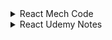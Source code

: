 
<details>
 <summary>React Mech Code</summary>

# what is react? and why we need ?
react is an open-source library for building a user interface(UI)

# what is framwork and library

libraray vs framwork 
both are reusable pieces of code  written by  developers to solve complicated  problems
Library is a collection of packages that performs specific operations 
whereas a framework contains the basic flow and architecture of an application 
ex:flat:framwork || building a house on land:libraray
react js is library || Angular framework

# Benifits of ReactJS
make big project without much complexity
react allows to create reusable UI Components
it is used to make a single page application    ex: bharitya daak(loading happen not a SPA) || youtbe(SPA)

# what is SPA
when we have many components in website if we click any one of them then page will never reload .refresh(update) only the same component will updates 

# Benifits of SPA
1.performance gain
2.user get more dynamic experience

# for html add element in browser

```HTML
<div id="root">
    <h1>Hello World By HTML!</h1> 
    </div>
```

# for js add element in browser

```JS
<script>
        const root = document.getElementById("root")
        const heading = document.createElement("h1")
        heading.innerHTML = "Hello World By JS!!"
        root.appendChild(heading)
</script>
```

 => so here we write html and js and make show the element in browserr .
 => for the react we have to add browserto something because browser only understand html css js

 => in the browser add react we have to do this 

 ```React script dependecy
<script crossorigin src="https://unpkg.com/react@18/umd/react.development.js"></script>
<script crossorigin src="https://unpkg.com/react-dom@18/umd/react-dom.development.js"></script>
```
=> You Can Check By Writing React in console. and you get many function and properties

# What iS CDN => content delievery network
- react mady by developer and hosted but with this cdn link we can access

# CDN => 
 - it refers to  geographically  dirstributed  group of servers that work together  to provide  fast delivery of internet content 
the main use of cdn is to deliver to content through a network of servers in a secure and efficient way
a cdn is allows for the quick  transfer of  assest needed for loading  internet content,including HTML Pages,JS  files,style sheets,images and videos
ex:font awesome

there is a 2 thing is reactjs 1.react DOM 2.React Native

# 2

# Understanding Of React

for creating h1 we use receat development (first script)
const heading = React.createElement("h1",{ id: "h1id", class: "h1class" },"Hello World By React");  //(firstelement,id/class,innertContent)


now add root in h1 how ?(ReactDOM)
const root = ReactDOM.createRoot(document.getElementById("root"));

put id into root for that render
root.render(heading);

so what do render method => it converts the object(heading) into h1 and put into our root



 for this HTML

```HTML
<div id="parent">
    <div id="child">
        <h1>Hello React in Deep</h1>
        </div>
    </div>
```

this react code

```React
const heading = React.createElement(
"div",
{ id: "Parent" },
React.createElement(
"div",
{ id: "child" },
React.createElement("h1", {}, "Hello World!!")
)
);
```


# for this HTML

```HTML
<div id="parent">
    <div id="child">
        <h1>Hello React in Deep</h1>
        </div>
    <div id="child">
        <h1>Hello React in Deep</h1>
        </div>
    </div>
```

# this react code

```React
const heading = React.createElement(
"div",
{ id: "Parent" },
React.createElement(
"div",
{ id: "child" },
React.createElement("h1", {}, "Hello World!!")
)
);
```

# 3

# whta is crossorigin in react cdn link

=> Web pages often make requests to load resources on other servers. Here is where CORS comes in. A cross-origin request
is a request for a resource
(e.g. style sheets, iframes, images, fonts, or scripts) from another domain.

# What is crossorigin in CDN? 
=> CORS (Cross Origin Resource Sharing) is an HTTP feature that enables a web application running under one domain to
access resources in another domain



# what is Npm and npx and difference between them?
=> npm => is the tool use to install package locally or globally in your system and then you will use it
=> Ex => song download ansd then we will listen

=> npx => is the tool use to execute without installation
=> Ex => song will be in app then we will listen anytime withou download


# we have question that when to use npm and when to use npx
=> if you use any package repetedly in your project then you will use npm otherwise npx
=> we generally use for "npx create-react-app app-Name" now but we can do with npm so first install npm

=> for installation NPM in system
1.open terminal
2.npm install create-react-app --global

=> then run command in vs code terminal in any folder
"npm create-react-app app-Name"

=> you can install react npm in vs code in terminal with
npm init
and some question and that package.json file relese


# what is package.json ? why you use it ?
the dependecies of the node-modules are in the package.json file
we use it because we have many react packages and his version that all stored in package.json

# what is package-lock.json? ? why you use it ?
- its also have dependcy but why we need many files with dependency because we already have dependecy file in
package.json

- let assume i upload file in git and i am a1(6 months ago)(version old)
- then a2 comes and he want to change and then repo dupliacte happen(after 6 month) (version new)
- but i have the same old version.so pacjage-json.lock make the same version for the both the user


# what is node-modules
- in reactjs whteevr the dependecy you install that all are store in node-modules
- in real-project there is so much dependecy inso so much file store is node_modules
- we dont give that file in production so for that we use to .gitignore and make it ignore this files
- all the dependecy and packages which need to made react app it will be store here and their details will be there

# what is sign in before dependcy in 
~ || ^ => whenevr a small updates comes this sign will be update the version .its called creat


# to remove js script  package which is react to remove their dependecy
    <script crossorigin src="https://unpkg.com/react@18/umd/react.development.js"></script>
    <script crossorigin src="https://unpkg.com/react-dom@18/umd/react-dom.development.js"></script>

we remove that script CDN link and instal dependecy with npm fot hat we use comman like this
"npm install react"

- 2 things come up
- node_modules
- package-lock.json

- for install react dom command
- "npm i react-dom"

- 1 thing show up
- react-dom node modules
- and every dependecy have their own package.json

# firstly we have dependecy script in our file so that we use create react and root render  so now after the script install in systsem
```React
import React from 'react';
import { ReactDOM } from 'react-dom';
```
- this comes from node_modules

# what is the difference between package.json and package-lock.json?

- package.json have dependecy and package-lock.json have too dependecy in  but package-lock.json have to maintain if their have 2 user work in same code its has to been intact means in terms of version they both have same version 

- let understand by example

- if person A doing some task and push into github and after sometime(let say after 6 month) person b add some fetures on that repo .
  so during that time there will be some changes in React version because there is caret sign .

- so both person have been same version that thing maintain by package-lock.json

# 4


- make a new npx file for react
 - 1.first with npx
 - 2.seconf with vite/parcel

- with 
```
- npx create-react-app ReactFileName 
```
- taking more time 
```
cd ReactFileName  => said you are not react file so first go in the directory
npm start => then run this command and execute
```
# what is difference between npx create-react-app or vite creat-react-app ?

# file structure

- node_modules
- public folder
- src folder
- .gitignore
- package-lock.json
- package.json
- README.md

# Public foilder

- all the static content in our file and we never change on that files
- logo and favicon and images and videos
- make assest folder and you can put img and video
- what is the manifest.json and robots.txt
- the file u made host but whenevr the you dont want to public and dont want to show that link store in robots.txt
- manifest.json => meta data file of the react

# src folder

- most of time we work on src folder and its very imp and mind of our website

# what is package.json ? why you use it ?
- the dependecies of the node-modules are in the package.json file
- we use it because we have many react packages and his version that all stored in package.json
- there is one script files like this

```
 "scripts": {
    "start": "react-scripts start",
    "build": "react-scripts build",
    "test": "react-scripts test",
    "eject": "react-scripts eject"
  },
  ```

  - so its give info how to start and how to build file make for the deployment all things it provide us
  - which browser casn run smootthly all thing its describe  in this file

- always Remember anything you write in js file wether that js file have react code or javascript code you have to mention that js file  
- in HTML file.keep intact with basic always.there is reason we will discuss about that so Remember

# where is our js file script tag in creat-react-app with npx

- so its enabled by the package.json behind the scene if u open source in browser ,you can see react-script enabled by bundler
like this

```
from source  browser

<script defer src="/static/js/bundle.js"></script>

from package.json file

"react-scripts": "5.0.1",

```
- starting our development by understanding how all things work which file importance for dong this and that

```
import React from "react";
import ReactDOM from "react-dom";
ReactDOM.render(<h1>Hello</h1>,document.getElementById("root"))

```
- to render anything we need react-dom dependecy
- to enter jsx  file(element of html) we need react dependecy
- ReactDOM.render("what to write","where to write")

# what is babel

- babel stored in node_modules
- its use for to convert jsx file into js code
- because browser dont know the what is es6,new moden js so for that we use babel
- work as translate .its a compiler

# lets how babble conver react code into jsx file

- life cycle

```
jsx => React.createElement => reactElement is js object => html element

```

```
React Code

ReactDOM.render(<h1>Hello</h1>,document.getElementById("root"))

```

```
jsx Code

ReactDOM.render( /*#__PURE__*/_jsx("h1", {
  children: "Hello"
}), document.getElementById("root"));

```
# what is jsx

- jsx convert html tags into react element
- html tags we can write on react with jsx help
- we need because browser only need or understand html,css,js

- NOTE:TIMESTAMP EP4:24MIN

# why we need component ?

- if i had to write many thing indexh.js file

```
ReactDOM.render(<h1>Hello</h1>,document.getElementById("root"))

if i want to make many thing here accept "hello" and many things so i can do like this

ReactDOM.render(
    <>
    <p>hello para </p>
    <h1>Hello</h1>
    </>
,document.getElementById("root"))

```
- but that is very complex way .insted make seprate component file and that file will be import here.that's How we need of component.

# What is Component ?

- component is a one kind code of structure which we can use many time for create same structure. its reusability is main function 

- try to naming of component in camelcase | Ex: Header.js | Ex: NavBar.js

- componenets name like this 

- App.js
- Header.js
- Footer.js
- Section.js

- there are 2 types of components 
- 1.function based Components
- 2.class based Components

# what is function based componenents?

- its work simple like javascript function 
- its return jsx

# How to write function component and how to use in our index.js file 

- 3 things to remember

- 1.always import React 
```
import React from "react";
```

- 2.Always Export Components files

```
export default App;
```

- 3.Always import Components into Your Main file
```
import App from "./App";
```

- Now See How Code File Looks Like

```
// index.js

import React from "react";
import ReactDOM from "react-dom";
import App from "./App"


ReactDOM.render(
    <>
        <App></App>
    </>,
    document.getElementById("root"));

```

```
 // App.js => Component File

import React from "react";

//Function component

function App() {
    return <h1>Hello From App Component</h1>
}

export default App;

```

- You can write components like this too in main file 

```
<> 
    <App/>
</>

OR 

<> 
    <App></App> 
</>


```

- we can write <app/> component as many time as You use .

so now discuss in component file

```
function App() {
    return (
        <div>
            <h1>Hello From App Component</h1>
            <p>dipesh</p>
        </div>
        )     
}

```
- here after return keyword always write "( write whole code in this )" 

- also for more then one child always give parent element its <div></div> OR <React.fragment> </React.fragment> OR <> </>

- this is same rule apply on main js file which is here index.js

# Now let's Talk About import and export file

- lets take a website is out Home 

- to make home there is dependecy is land here that dependecy is our react and reactdom 

- to make home we need many components so we also take one component import and export to our land means our main  page

# there is some JSX Rule

- 1. always child component have parent component <div></div>

- 2. always have js varible show in function or express you have to write in  {var} or {5+5}

- 3. write always className insted of class

- 4. You can't use if...else insted you have to used ternary operator => is this ? yes:no

# make our main componennt function as arrow function too

 - SHORTCUT ==> rafce

 - Normal Function

 ```
 function App(){
    return(
        <div className="app">
            <h1></h1>
            <div></div>
            <p></p>
        </div>
    )
 }

 ```
 - Arrow Function 

 ```
 const App = () => {
    return (
        <div className="app">
             <h1>Hello From App Component</h1>
             <p>dipesh</p>
             <h2>{name}</h2>
             <p>{5+5}</p>
        </div>
    )
}

 ```

 # 5

 Make A simple project using all the Learning till now so we make puma website 3 section

 - 1. Header Section

 - 2. Hero Section

 - 3. Footer Section

 - folder structure

 For The Componenet which is Header,footer,hero for the make component folder in src and make it 3 css and js file and import and export in app.js file and individual css file import to indvidual js file

 - Ex

 - index.js file have our app and so import APP and for dependecy we have import react and reactdom package

```
import React from "react";
import ReactDOM from "react-dom";
import App from "./App";
```
- now app.js file which is in index.js have this dependecy and package manager

```
import React from "react";
import "./App.css"
import Header from "./Components/Header"
import Hero from "./Components/Hero"
import Footer from "./Components/Footer"

```

- and now header/hero/footer componennets code

```
import React from "react"
import "./Header.css"
import pumalogo from "../Assests/puma-logo-cover.png";

```

- we can also writw css file for the header/hero/footer(External CSS)

- inline CSS
```
<img src={pumalogo} alt="PumaLogo" style={{ width: "70px" }}/>
```

- in page CSS

```
 const bg = {
     backgroundColor: "red"
 }
 <div style={bg}>
 
```

# 6

# Props

- props(properties) are a way to pass data from a parent  component to a child component

- props are used to transfer data from one component to another

- props are just like function in js

- props are read-only and can not be modified by the child component

- you can pass any js datatypes (String,Number Array,Object,etc) as props

- if you see you can say that props is nothing but object

- props are object which can use inside a component

- props are passed to components as object.when you pass data from a 
parent component to a child component,you are essentially passing an object
(the props object) that contains key-value pairs.each key represents a prop name 
and the corresponding value is the data you want to pass.

- WE CAN USE PROPS LIKE THIS

- APP.JS

```

const App = () => {
    return (
      <div className="app">
           <Child name="rahul" name2="dipesh"/>
      </div>
    )
}

```
- CHILD.JS

```
const child = (props) => {
    return (
        <div>
            <h1>Hello {props.name}</h1>
            <h1>Hello {props.name2}</h1>
        </div>
    )
}

```

- YOU CANT CHANGE THE NAME IN CHILD COMPONENT WHILE USING PROPS

```
const child = (props) => {
    props.name = "rahul";
    return (
        <div>
            <h1>Hello {props.name}</h1>
            <h1>Hello {props.name2}</h1>
        </div>
    )
}

// -> you can change prop name in child component
// -> Cannot assign to read only property 'name' of object '#<Object>'

```

-you can write props name like this...
```
const App = () => {

    const name = "rahul"

    return (
      <div className="app">
           <Child xyz={name} name2="dipesh"/>
      </div>
    )
}
```
- fo that child compo. code is like this

```
const child = (props) => {
    return (
        <div>
            <h1>Hello {props.xyz}</h1>
            <h1>Hello {props.name2}</h1>
        </div>
    )
}

```

# how let's see we use props|you can pass any js datatypes (String,Number Array,Object,etc) as props


- App.js Code

```
const App = () => {
    const name = "rahul"
    const arr = ["vikki", "manku"]
    const obj = {a: "sonal",b:"monal"}
    const boo = "true"
    const int = 5
    return (
      <div className="app">
            <Child name={name} name2={arr} name3={obj} name4 = {boo} name5 = {int} />
      </div>
    )
}

```

- Child.js Code 

```
const child = (props) => {
    return (
        <div>
            <h1>Hello {props.name}</h1>
            <h1>Hello {props.name2[0]}</h1> 
            <h1>Hello {props.name3.a}</h1> 
            <h1>Hello {props.name4}</h1> 
            <h1>Hello {props.name5}</h1> 
        </div>
    )
}

```

# destructure props | 2 ways you can do like this 

- take this code as ideal

```
- App.js Code


const App = () => {
    const name = "rahul"
    const arr = ["vikki", "manku"]
    const obj = {a: "sonal",b:"monal"}
    const boo = "true"
    const int = 5
    return (
      <div className="app">
            <Child name={name} name2={arr} name3={obj} name4 = {boo} name5 = {int} />
      </div>
    )
}



- Child.js Code 


const child = (props) => {
    return (
        <div>
            <h1>Hello {props.name}</h1>
            <h1>Hello {props.name2[0]}</h1> 
            <h1>Hello {props.name3.a}</h1> 
            <h1>Hello {props.name4}</h1> 
            <h1>Hello {props.name5}</h1> 
        </div>
    )
}

```

## 1 - chnage props in parameter to replace with you child elements key
```
const child = ({name,name2,name3,name4,name5}) => {
    return (
        <div>
            <h1>Hello {name}</h1>
            <h1>Hello {name2[0]}</h1> 
            <h1>Hello {name3.a}</h1> 
            <h1>Hello {name4}</h1> 
            <h1>Hello {name5}</h1> 
        </div>
    )
}
```
## 2 - chnage in the function of app and key = props

```
const child = (props) => {
    const {name,name2,name3,name4,name5} = props
    return (
        <div>
            <h1>Hello {name}</h1>
            <h1>Hello {name2[0]}</h1> 
            <h1>Hello {name3.b}</h1> 
            <h1>Hello {name4}</h1> 
            <h1>Hello {name5}</h1> 
        </div>
```

# 7

- in puma project we use props let see one level optimize on this project

- hero.js code file(child)

```
import React from "react";
import "./Hero.css";


const Hero = ({title,price,img}) => {
    return (
 <div className="hero">       
            <div className="one">      
                <div className="shoesPic">
                    <img src={img} alt="shoes" style={{ width: "350px" }}/>
                </div>   
                 <div className="shoesDetails">
                    <p>{title}</p>
                    <p>{price}</p>
                </div> 
            </div>
 </div>
    )
}

export default Hero;


```
- App.js code file(parent)

```
import React from "react";
import "../src/App.css"
import Header from "./Components/Header"
import Hero from "./Components/Hero"
import Footer from "./Components/Footer"
import shoes from "./Assests/shoes.avif"
import shoes1 from "./Assests/Shoes1.avif"
import shoes2 from "./Assests/Shoes2.avif"
import shoes3 from "./Assests/Shoes3.avif"


const App = () => {
    return (
      <div>
        <Header />
              <div>
                <h2>Recommand For You</h2>
              </div>
        <div  style={{  display: "flex" ,justifyContent: "space-between", padding: "30px"   }}>
            <Hero title="Unisex Sneakers" price="2000" img={shoes} />
            <Hero title="MEN Sneakers" price="4000"  img={shoes1} />
            <Hero title="WOMEN Sneakers" price="5000" img={shoes2}/>
            <Hero title="CHILDREAN Sneakers" price="6000" img={shoes3}/>
        </div>
        <Footer /> 
      </div>
    )
}

export default App;

```

# 8

- the correct way of writing props in the Parent means here our "App.js" is after the function  and then get and to put into to the child according to the their element

- so for the different card price,img and title we have created data of array (array of object)

- so write all title ,price and img and then get that data and put at ur element just like this

```

const App = () => {

  const data = [
    { title: "Unisex Sneakers", price: 2000, img: shoes },
    { title: "MEN Sneakers", price: 4000, img: shoes1 },
    { title: "WOMEN Sneakers", price: 5000, img: shoes2 },
    { title: "CHILDREAN Sneakers", price: 6000, img: shoes3 }
  ]

  return (
    <div>
      <Header />
      <div>
        <h2>Recommand For You</h2>
      </div>
      <div style={{ display: "flex", justifyContent: "space-between", padding: "30px" }}>
        <Hero title={data[0].title} price={data[0].price} img={data[0].img} />
        <Hero title={data[1].title} price={data[1].price} img={data[1].img} />
        <Hero title={data[2].title} price={data[2].price} img={data[2].img} />
        <Hero title={data[3].title} price={data[3].price} img={data[3].img} />
      </div>
      <Footer />
    </div>
  )
}

export default App;

```

also we can write this data with the help of map too

# 9

let do with the map method to very easy way of this 

## what is map mathod

- map method is  used for creating a new array from exisiting one

```
const num = [2,3,5,6];

const newNum = num.map((element,index)=>{
    return(
        console.log(element*2,index) // given a array individual count * 2 and index
    )
})


```
- same as the above num array is equals to our data array

- num === data so just like num.map() we use data.map()

- whenever any method we run in main div of parent always there will be {} curly bracket

- first witout map method we derived data like this

```
      <div style={{ display: "flex", justifyContent: "space-between", padding: "30px" }}>
        <Hero title={data[0].title} price={data[0].price} img={data[0].img} />
        <Hero title={data[1].title} price={data[1].price} img={data[1].img} />
        <Hero title={data[2].title} price={data[2].price} img={data[2].img} />
        <Hero title={data[3].title} price={data[3].price} img={data[3].img} /> 
      </div>

```

- after using map method our data drived with like that

```
 <div style={{ display: "flex", justifyContent: "space-between", padding: "30px" }}>
        {
          data.map((el) => {
            return (
              <Hero title={el.title} price={el.price} img={el.img} />
            )
          })
        }
</div>
```

# Summery Of Props

## 1st WAY

```
  return (
    <div className="App">
      <Header />
      <div className="Hero-Combine">
        <Hero heading="Men Sneakers" img={Trigger} descreption="Trigger for Men" price="500$" />
        <Hero heading="women Sneakers" img={Ferrari} descreption="Ferrari for Women" price="600$" />
        <Hero heading="kids Sneakers" img={Flair2} descreption="Flair2 for Men" price="700$" />
        <Hero heading="Boys Sneakers" img={Flair22} descreption="Flair22 for Men" price="800$" />
        <Hero heading="Unisex Sneakers" img={Incinerate} descreption="Incinerate for Men" price="900$" />
        <Hero heading="Oldest Sneakers" img={Redon} descreption="Redon for Men" price="1000$" />
        <Hero heading="Streetwwar Sneakers" img={SOFTRIDEEnzo} descreption="SOFTRIDEEnzo for Men" price="1100$" />
        <Hero heading="Causual Sneakers" img={SOFTRIDE} descreption="SOFTRIDE for Men" price="1500$" />
      </div>
    </div>
  )
}
```
## 2nd Way
```
const data = [
    { heading: "Men Sneakers", img: Trigger, descreption: "Trigger for Men", price: "500$" },
    { heading: "women Sneakers", img: Ferrari, descreption: "Ferrari for Women", price: "600$" },
    { heading: "kids Sneakers", img: Flair2, descreption: "Flair2 for Men", price: "700$" },
    { heading: "Boys Sneakers", img: Flair22, descreption: "Flair22 for Men", price: "800$" },
    { heading: "Unisex Sneakers", img: Incinerate, descreption: "Incinerate for Men", price: "900$" },
    { heading: "Oldest Sneakers", img: Redon, descreption: "Redon for Men", price: "1000$" },
    { heading: "Streetwwar Sneakers", img: SOFTRIDEEnzo, descreption: "SOFTRIDEEnzo for Men", price: "1100$" },
    { heading: "Causual Sneakers", img: SOFTRIDE, descreption: "SOFTRIDE for Men", price: "1500$" }
  ]
 return (
 <div className="App">
   <Header />
   <div className="Hero-Combine">
     <Hero heading={data[0].heading} img={data[0].img} descreption={data[0].descreption} price={data[0].price} />
     <Hero heading={data[1].heading} img={data[1].img} descreption={data[1].descreption} price={data[1].price} />
     <Hero heading={data[2].heading} img={data[2].img} descreption={data[2].descreption} price={data[2].price} />
    <Hero heading={data[3].heading} img={data[3].img} descreption={data[3].descreption} price={data[3].price} />
     <Hero heading={data[4].heading} img={data[4].img} descreption={data[4].descreption} price={data[4].price} />
    <Hero heading={data[5].heading} img={data[5].img} descreption={data[5].descreption} price={data[5].price} />
     <Hero heading={data[6].heading} img={data[6].img} descreption={data[6].descreption} price={data[6].price} />
     <Hero heading={data[7].heading} img={data[7].img} descreption={data[7].descreption} price={data[7].price} />
   </div>
 </div>
   )
 }

```

## 3rd Way

```

 const data = [
    { heading: "Men Sneakers", img: Trigger, descreption: "Trigger for Men", price: "500$" },
    { heading: "women Sneakers", img: Ferrari, descreption: "Ferrari for Women", price: "600$" },
    { heading: "kids Sneakers", img: Flair2, descreption: "Flair2 for Men", price: "700$" },
    { heading: "Boys Sneakers", img: Flair22, descreption: "Flair22 for Men", price: "800$" },
    { heading: "Unisex Sneakers", img: Incinerate, descreption: "Incinerate for Men", price: "900$" },
    { heading: "Oldest Sneakers", img: Redon, descreption: "Redon for Men", price: "1000$" },
    { heading: "Streetwwar Sneakers", img: SOFTRIDEEnzo, descreption: "SOFTRIDEEnzo for Men", price: "1100$" },
    { heading: "Causual Sneakers", img: SOFTRIDE, descreption: "SOFTRIDE for Men", price: "1500$" }
  ]

  return (
    <div className="App">
      <Header />
      <div className="Hero-Combine">
        {
          data.map((el) => {
            return (
              <Hero heading={el.heading} img={el.img} descreption={el.descreption} price={el.price} />
            )
          })
        }
      </div>
    </div>
  )
}


```
- THERE IS ONE TOPIC OF PROPS DRILLING WE TALK ABOUT LATTER.

# 10 

# Hooks 

- Hooks and props are the 2 main thing in react. this most used in react

- hooks is normal js function.which is provided by react to handle state management.

- class componenet have life cycle to maintain state.but in function componenet there are not so for that we have
  hooks for the function component

## what is state?

- The state is a built-in React object that is used to contain data or information about the component.
-  A component's state can change over time; whenever it changes, the component re-renders.
- IN React there are many states but the main Two is

- 1. useState
- 2. useEffect(80%)
- 3. useRef
- 4. useMemo

- in react we can't chnage the variable directly in UI that's why use Hooks

```
const Hooks = () => {
    let x = 5;
    function handleNumber() {
        x = x + 1;
        console.log("click me", x)
    }
    return (
        <div>
            <h1>Mech Code</h1>
            <p>Number {x}</p>
            <button onClick={handleNumber}>ADD</button>
        </div>
    )
}

```

- HOOKS SOME RULE

1. hooks is top level of function componenet

2. hooks also be import but where is the export of hooks so that store in node modules

3. do not call inside loops,conditional statements, nested function

4. must be written inside function componenet

# States

- IN sIMPLE WORDS : 
- ITS USE FOR THE DIFFEREENT ATTRIBUTES 
- BY THE CHANGE OF ATTRIBUTES WE HAVE SHOWN DATA AND ANIMATION AND THAT FOR THE CHNAGING DIFFERENT ATTRIBUTES NEED
- FOR THAT WE USE DIFFERENT STATES FOR THE CHANGE IN ATTRIBUTES

- so as above we can see in console that all thing work great but UI does not chnage
- state is js object  that holds some information of component that may be chnage over time
- whenever the state of an object chnages,React re-render the component
- props are immutable. 
- i.e. : once set the props can not be chnaged.while state is an observable object that is used to be hold data
  that may chnage chnage overtime

# useStates

- it returns =>  1.current Value || 2. function()

- for chnages in value we use function

- there is always intial value which is written in useState()

- we store useState() in a variable

- this how i import the state

```
import React from "react";
import { useState, React } from "react";

```

### this is how intial and behind the scene our hooks and state are

```

import { useState, React } from "react";

const Hooks = () => {

    const counterStateVaribale = useState(5)
    // counterStateVaribale[0] = counter;
    // counterStateVaribale[1] = setCounter
    function handleNumber() {
        counterStateVaribale[1](counterStateVaribale[0] + 1)
    }

    return (
        <div>
            <h1>Mech Code</h1>
            <p>Number {counterStateVaribale[0]}</p>
            <button onClick={handleNumber}>ADD</button>
        </div>
    )
}

```

### then actual we use "useState" and "Hooks" in code like this

```
import { useState, React } from "react";

const Hooks = () => {

    const [counter, setCounter] = useState(5)
    function handleNumber() {
        setCounter(counter + 1)
    }

    return (
        <div>
            <h1>Mech Code</h1>
            <p>Number {counter}</p>
            <button onClick={handleNumber}>ADD</button>
        </div>
    )
    
}
export default Hooks

```

# 10th project/program
## now lets make a program which have functionality of like this

1. add Number with on button click
2. chnage name with on button click
3. minus the number till 0 and then back to the intial number which is 5

```
import { useState, React } from "react";
import "./Hooks.css";

const Hooks = () => {

    const [counter, setCounter] = useState(5)

    const [name, setName] = useState("Mech Code")

    function handleAdd() {
        setCounter(counter + 1)
    }

    function handleMinus() {
        setCounter(counter - 1)
        if (counter - 1 == -1) {
            setCounter(5)
        }
    }

    function handleChnage() {
        setName("webdevdj")
        if (name === "webdevdj") {
            setName("Mech Code")
        }
    }
    
    return (
        <div className="Hooks">
            <h1>{name}</h1>
            <p>Number {counter}</p>
            <div className="btns">
                <button onClick={handleAdd}>ADD</button>
                <button onClick={handleMinus}>Minus</button>
                <button onClick={handleChnage}>NameChnage</button>
            </div>
        </div>
    )

}


```

# 11

# 11th project/program(Temprature color chnage)

- there is also Temp.js Folder check it out 

- there is also Temp.css Folder check it out 

# 12th UseState with Array and object

- for that you have to learn one Spread Object in array & object

```
let arr1 = [1,2,3,4,5];

//add 23,25,6

let arr2 = [...arr1,23,25,6]

=> arr2 = 1,2,3,4,5,23,25,6

```

```
let obj = {
  name:"dipesh",
  age:23,
  phine:982564646
}

let obj2 = {...obj,age:33,name:"sunita"}

=> obj2 = name:sunita,age:33,phine:982564646

```

- for the use of Hook when the data or currvalue is array

```
const Hook = () => {
    const [Number, setNumber] = useState([2, 5, 6, 4]); //1,3,7


    function handleAdd() {
        setNumber([...Number, 1, 3, 7])
    }

    return (
        <div>
            <p>Number {Number}</p>
            <button onClick={handleAdd}>Add</button>
        </div>
    )
}

```

- so when click happen in Add button handleAdd functipon call and old array + new number add 

- here if you see then with spread operator which is an array [] spread the array from currvalue and join with 1,3,7

- with the help of setNumber Function

- here we can add array like this too 

```
const Hook = () => {
    const [Number, setNumber] = useState([2, 5, 6, 4]);

        //OR

const Hook = () => {
  const num = [2,5,6,4]
    const [Number, setNumber] = useState(num);

```


- with object type of data we use hook like this

```

const Hook = () => {

    const [data, setData] = useState({ name: 'dipesh', age: 23 })
    function addChnage() {
        setData({ ...data, name: "param", age: 26 })
    }

    return (
            <div>
                <p>my name is {data.name} and my age is {data.age} </p>
                <button onClick={addChnage}>Add</button>
            </div>
    )

}

```

- now you get how the things is working  how import the #Spread Operator is imp.

- let see array of object in this code

```

const Hook = () => {

    const [data, setData] = useState([
      { name: 'dipesh', age: 23 },
      { name: 'xxxx', age: 38 },
      { name: 'pppp', age: 52 },
      ])

    function addChnage() {
        setData({ ...data, name: "param", age: 26 })
    }

    return (
            <div>
                <p>my name is {data[1].name} and my age is {data[0].age} </p>
                <button onClick={addChnage}>Add</button>
            </div>
    )

}

```

- now see ternary operator

```
let age = 18;
//(condition)?true:false
(age>18)?console.log("you can vote"):console.log("you can not vote")

```
- we see number ,string,array,object,boolean in hooks means in State

- last is Boolean

# main code and concept of the ep-12

```
const Hook = () => {
    const [Number, setNumber] = useState([2, 5, 6, 4]); //1,3,7

    const [data, setData] = useState({ name: 'dipesh', age: 23 })

    const [attribute, setAttribute] = useState(false)


    function handleAdd() {
        setNumber([...Number, 1, 3, 7])
    }

    function addChnage() {
        setData({ ...data, name: "param", age: 26 })
    }

    function Bool() {
        setAttribute(!attribute);
    }

    return (
        <div>

            {/* Array WITH HOOKS */}
            <div>
                <p>Number {Number}</p>
                <button onClick={handleAdd}>Add</button>
            </div>

            {/* OBJECT WITH HOOKS */}
            <div>
                <p>my name is {data.name} and my age is {data.age} </p>
                <button onClick={addChnage}>Add</button>
            </div>

            {/* true or false */}
            <div>
                <p>{attribute ? "dipesh" : "pppp"} </p>
                <button onClick={Bool}>Add</button>
            </div>

        </div>
    )
}

```

# EP-13

# Product list Project, Filter 

- get the array of object dummy data from google from website like

- url link : "https://dummyjson.com/carts" (dummy array of object)

- then use on "map method" and made a structure who gives this plenty of card item 

- we have waring comes that whenever you use map method you have to given one unique why lets understand this

- for the identify all the item uniquley with key

- for the cart element have id  and id always have unique .if product has no id then gives index otherwise its always a id.

- now for the buitl of filteration we have to know filter method in js for that

## filter

```

const num = [2,3,4,7,8,5,6,9]

const numberfilter = num.filter((number)=>{
        return(
            number<4
        )
})

console.log(numberfilter) //[5,6,7,8,9]

```

- 1. to here make filter option we target price and for the show any filteration UI.

- 2. WE HAVE TO CHNAGE UI AND FOR THAT any UI updation or deletion we have useState()

- 3. as per usestate have mention after array of object and also usestate currvalue is data

- 4.  data means array of object  now whatever chnages happen so we have to map data with currvalue 
      so chnage like this

      ```
         data.map((product) => {

            to

         ProductItem.map((product) => {

      ```

- 5. we send data array of object in different file and then export and import in product.js file

```

import { React, useState } from 'react'
import "./product.css"
import Data from "./Data/Data.js";

const Products = () => {

    const [productItem, setProductItem] = useState(Data)

    const handleFilter = () => {
        const filterItem = productItem.filter((item) => {
            return (
                item.price > 100
            )
        })
        setProductItem(filterItem)
    }


    return (
        <div>
            <p className='filter' onClick={handleFilter}>Filter by Price</p>

            <div className='cart'>
                {
                    productItem.map((product) => {
                        return (

                            <div className='product' key={product.id}>
                                <div className='product-image'>
                                    <img src={product.thumbnail} alt="" />
                                </div>

                                <div className="product-details">
                                    <p className="product-title">{product.title}</p>
                                    <p className="product-price">₹{product.price}</p>
                                </div>
                                <button>Add</button>
                            </div>

                        )
                    })
                }
            </div>
        </div>
    )
}

export default Products

```

# 14 | Virtual Dom, Reconciliation 

- whenever the html element render browser render a  a tree like structure

- dom is tree like structure which will be help for the adding,selecting or creating new content 

- with DOM we can select and make behviorial changes

### React DOM

- in react there is 2 things is like react and reactDOM

- 1. React :

- react is all about componment,state,props,context api

- if u have to deal with this much things then ur dependecy with the react 

- comopnent make ,props make ,play with context api

- 2. React DOM

- the chnage in Ui with the correct data by clicking some button or some event happen with UI

- thats the work done by react DOM-> screen chnages

- in application (react native do this thing)

- How the Ui chnages thats happen let see behind the scene

- Real Dom -----CARBON COPY-----> Virtualdom ---------Update-------->Virtual Dom Updation(curent dom)

- so what the real dom have and thats same copy make by virtual Dom 

- after the updation active virtual dom updation copy make which is called current dom and send back to real dom to 
show the updation by users

- here the technique between virtual dom and current  chnages find is called the Reconciliation 

- the difference is called diffing process

## what is virtual Dom?

- its a copy or you can say its carbon copy of real or actual DOM.when you make any chnages to a component or the state of react application,react create a new virtual DOM.

- then it compares this updated virtual dom with previous one to identify the specific chnage that occured.

- once it determines the difference(knowing as a "diffing" process) finally only those specific chnage are applied to the realDom

## what is Reconcilliation?

- process of comnparing current virtualDom with the previous one.and identify the difference and updating the Real Dom is called Reconcilliation

# 15 | UseEffect | React

- Hooks allwos you to perform side effect in your function componenent.side effect like are fetching data.API Fetch,timer function(setTimeOut,setInterval),local 
storgae

- useEffect
- we also import this in above import files

- syntax
- there is callback function in the useEffect()
- the 2 parameter  callback function and depedency

```

 useEffect(()=>{
        console.log("tempratural statement" + temp)
})

```

- its run on the 2 activity

- 1. firstly when copmonenet render - refresh

- 2. secondly when copmonenet update - button click

- now let see what is dependecy,here its called array

- if you want to active only one time then put blank dependecy at the end of callback function

```
 useEffect(()=>{
        console.log("tempratural statement" + temp)
},[])

```

- you can chnage with some data with whom you run with it.

- means you can run the console.log when first render then second time when some data chnages happen 

- ex:when temp change

```
 useEffect(()=>{
        console.log("tempratural statement" + temp)
},[temp])

```

- ex:when color change

```
 useEffect(()=>{
        console.log("tempratural statement" + temp)
},[color])

```


</details>

<details>

 <summary>React Udemy Notes</summary>

# Section-5-Working With Components,props,and JSX

## 32. section-overview 

<details>
  
- core concept :components,props,jsx

- creating and reusing components

- Rendring lists

- Conditional rendering

- start writing code on your own! by side by side devloping Developer Profile Card

</details>

## 33. Rendering the Root Component and Strict Mode

<details>

- first of all delete all files and then Create with index.js 

- and this time write 2 dependecy thta we write on the pure_react project folder

- the dependecy are

```
import React from 'react';
import ReactDOM from 'react-dom/client';

```

so this depedency we add from node modules with the import syntax so till now its js

- now make component called app and then render the componenet by fetching root id element which is in index.html file

- syntax of that making app component

- this for REACT 18

```
import React from 'react';
import ReactDOM from 'react-dom/client';

function App() {
    return <h1>Hello React!</h1>
}

const root = ReactDOM.createRoot(document.getElementById("root"));
root.render( 
    <React.StrictMode>
        <App />
    </React.StrictMode>
    );
```
- before REACT 18

```
import React from 'react';
import ReactDOM from 'react-dom/client';

function App() {
    return <h1>Hello React!</h1>
}

React.render(<App />);

```
- and thats how we running the program with "npm start" command!

- here in above code snippet we can clearly see root ellement get app and then render by index.js file with the help of React-dom so thats how our react code can run


```
what is the <React.StrictMode> ?
```
- so react strict mode is during development  running programm twice to find certain bugs.
- and also React check we are not using react outdated api !


</details>

# 34. Before We Start Coding : Debugging

<details>

- always open terminal and browserr insepect  so that u wil find error
- stackoverflow with date filtering answer
- also restart app
- any if your code not working and error not show see the final code and verify
- also going in output and working and chek you extension is working or not if you feel like that 

</details>

# 35. Components as Building Blocks

<details>

- react is all about components

### why there is component and why are they important ?

- components are the most fundamental thing in react
- react is entirly made of components
- building block of user interface in React
- react takes the components and draw them onto a webpage so onto user interface,or UI for short
- react renders the view of each components and together all this componenets make up the user interface

- so we can say thatb reat component is small piece of UI. and thats is own data and logic and appearance(how it works and how it looks)

- so we building complex UI with multiple components and combining them like lego pieces

- components can be reused  ,nested  inside  each other  and pass data between them

</details>

# 36. Creating And Reusing a Component

<details>

- first get starter files from pizz-menu

- making componenets and reusaiblity of components

- in this section we make new components and make that componenet into App Function like this and we can resuvbale too

```
<!-- App Component -->
function App() {
    return (
        <div>
            <h1>Hello React!</h1>
            <Pizza />
            <Pizza />
            <Pizza />
        </div>
    );
}
<!-- Pizaa Component -->
function Pizza() {
    return (
        <div>
            <img src="pizzas/spinaci.jpg" alt="pizza-spinaci" />
            <h2>Pizza Spinaci</h2>
            <p>Tomato, mozarella, spinach, and ricotta cheese</p>
        </div>
    )
}
```
</details>

# 37. What Is JSX?

<details>

- componnets its piece of UI then we must have Knowledge about data,Logic,Appearance
- how components looks like thats comes jsx

- JSX

- Declartive syntax to describe what components look like and how they work based on their data and their logic

- to understand declartive approch we need to understand impertive approach

- imperative 
- -> its manual DOM element selections and DOM traversing
- -> step by step mutations happen and reach the desired UI

- Declartive
- -> for many reason we have to provide good user experience so our UI will be very good with current data and time
- -> so we have alredy declared how UI look as per data and data change and UI also change
- -> an all this happen s withou DOM Manipulation at all through react. np classlist,queryselector,eventlistner.textcontent property
- -> react is huge abstraction of DOM so we never touch the DOM Directly
- -> in sted we reflaction of the current data and let react automatically syncornize with data

- impertive => how to do thing

- declative => what we want

- components have must return a block of jsx with render by react and show us on components UI

- jsx is an extension of js that allows us to embed Javascript CSS and React components into HTML

```
<div>
    <h4 style = {{fontsize:"2.4em"}}>
    <p>You are and Adult? </p>
    <button onclick={ClickFun}>
</div>

```

- jsx  into js converted by "babel tool" with automatically present in our create-react-app

- jsx code

```
<header>
    <h1 style="color:red">
    Hello
    </h1>
</header>

```
- js code

```
React,createElement('header',null
    React.createElement(
        'h1',{style:{color:'red'}},'Hello React!'
    )
);

```

- Each jsx code convert into React.createElement function call

- its convert is important because jsx  dont understand by browser

</details>

# 38. Creating More Componenets

<details>

- so whenever you make any component and write any html like in example : 

```
function Header(){
    return
    <p>we are now comonenet</p>
}

```
- and that  Header component put into app  we render that and in Ui we see the our code and if inspect then 
- we see that after render we can directly see <p> tag which is in header component
- so browser dont know the its come from header because after react render its only show which is browser understnad and thats is html


- we make new React Componenets of Our PIzaa Menu Project

```
function App() {
    return (
        <div>
            <Header />
            <Menu />
            <Footer />
        </div>
    );
}

function Header() {
    return <h1>Fast Pizza Company Co.</h1>

}

function Menu() {
    return (
        <div>
            <h2>Our Menu</h2>
            <Pizza />
            <Pizza />
            <Pizza />
        </div>
    )
}

function Footer() {
    return (
        <footer>
            {new Date().toLocaleTimeString()}. we're Currently Open
        </footer>
    )

    //without jsx code
    //return React.creatElement("footer",null,"We are Currently Open")
}

function Pizza() {
    return (
        <div>
            <img src="pizzas/spinaci.jpg" alt="pizza-spinaci" />
            <h2>Pizza Spinaci</h2>
            <p>Tomato, mozarella, spinach, and ricotta cheese</p>
        </div>
    )
}

```

</details>

# 39 Javascript Logic In Componenets

<details>
- till now we write js inside jsx components that we returned

- but componenets are js function so we can write any js in the components

- so we can write code like this

```
function Footer() {

    const hour = new Date().getHours();
    const openHour = 12;
    const closeHour = 23;
    const isOpen = hour >= openHour && hour <= closeHour;
    console.log(isOpen);

    return (
        <footer>
            {new Date().toLocaleTimeString()}. we're Currently Open
        </footer>
    )
}

```
</details>

# 40. Separation of Concerns

<details>
- so first place we are learn as one file for js and html and css seprately

- then SPA comes and js is more used and become more interactive With Html code

- so now youn see that js(Logic) is titghtly couple with HTML elements() then why them keep seprated?

- the answer of that is React Components + jsx

- that fact is in modern web app componenets have logic and Ui so coupled and thats why  ,data and Apperance and logic in components

- thats the fundamental reson is react is all about components

- also in js and html code things we change together are wriet as close as possible in jsx(html,js) code 

- react have concer of sepration .and react have some sepration but its about all componenets based sepratiuon for react

</details>

# 41. Styling React Applications
<details>

- learning easy way to style React Components

- 2 way we add style in react components

- 1. inline css

```
function Header() {
   return <h1 style={{ color: "red", textTransform: "uppercase" }}>Fast Pizza Company Co.</h1>
}
```

```
function Header() {
    const style = { color: "red", textTransform: "uppercase" }
    return <h1 style={style}>Fast Pizza Company Co.</h1>
}
```

- 2. external css

- create same name of extrenal.css file and import in index.js file

- and given class to element or componenet and make the styling

- import "./index.css" is important

- given className="header" insted of class="header"

</details>

# 42. Passing and Receiving Props
<details>

- its al, about how we pass data particularly parent to child components

- so its a communication channel between parent and child 

- props is a property and its main content written in parent and the name will be written from parent and write in child componenets

- here parent is Menu Component and child is Pizza Component

```
function Menu() {
  return (
    <main className='menu'>
      <h2>
        Our Menu
      </h2>
      <Pizza
        Name='Pizza Spinaci'
        ingradient='Tomato, mozarella, spinach, and ricotta cheese'
        photoName='pizzas/spinaci.jpg'
        Price={10}
      />
    </main>
  );
}

function Pizza(props) {
  return (
    <div className="pizza">

      <img src={props.photoName} alt={props.Name} />
      <div>
        <h3>{props.Name}</h3>
        <p>{props.ingredients}</p>
        <span>{props.Price}</span>
      </div>

    </div>
  );
}

```

- if you see then menu componenets called the pizza component
- so here child comp => pizza || parent compo => menu

- now parent component have object propery as prop and child component have that propery takes and 

- to given any number as props so you have write like this Price:{10} insted of Price:'10'

</details>


# 43. Props, Immutability, and One-Way Data Flow
<details>

- props pass data from parent to child components

![alt text](http://url/to/img.png)

<img src="./React By Udemy/03_pizza_menu/public/pizzas/focaccia.jpg" width="350" title="hover text">

- Essential tool to configure and customize components(like function parameters)

- with props,parent components control how child components look and work

- props are just arguments pass to regular js functions

- and we can pass anytypes of value in js function so same as in props we can pass any kind of value
  like : single values,arrays,objects,function and even other components

</details>

# 44. 
<details>
</details>

</details>